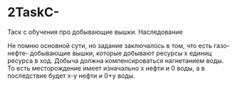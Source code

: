 # 2TaskC-
Таск с обучения про добывающие вышки. Наследование

Не помню основной сути, но задание заключалось в том, что есть газо- нефте- добывающие вышки, которые добывают ресурсы x единиц ресурса в ход. Добыча должна компенсироваться нагнетанием воды. То есть месторождение имеет изначально x нефти и 0 воды, а в последствие будет x-y нефти и 0+y воды. 
